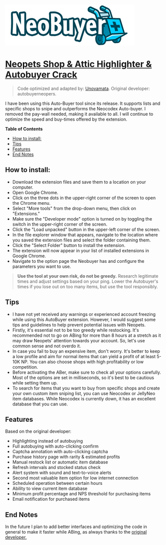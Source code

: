 ![alt text](https://raw.githubusercontent.com/Unovamata/Neopets-Shop-And-Attic-Autobuyer-Cracked/main/Autobuyer/icons/logo.png)

# [Neopets Shop & Attic Highlighter & Autobuyer Crack](https://chrome.google.com/webstore/detail/neopets-shop-attic-highli/gcoedojijoejlngkneocccmnjkbbbfmd "Neopets Shop & Attic Highlighter & Autobuyer")
> Code optimized and adapted by: [Unovamata](https://github.com/Unovamata "Unovamata"). Original developer: autobuyerneopers.

I have been using this Auto-Buyer tool since its release. It supports lists and specific shops to snipe and outperforms the Neocodex Auto-buyer. I removed the pay-wall needed, making it available to all. I will continue to optimize the speed and buy-times offered by the extension.

**Table of Contents**

* [How to install:](#how-to-install)
* [Tips](#tips)
* [Features](#features)
* [End Notes](#end-notes)

## How to install:
- Download the extension files and save them to a location on your computer.
- Open Google Chrome.
- Click on the three dots in the upper-right corner of the screen to open the Chrome menu.
- Select "More tools" from the drop-down menu, then click on "Extensions."
- Make sure the "Developer mode" option is turned on by toggling the switch in the upper-right corner of the screen.
- Click the "Load unpacked" button in the upper-left corner of the screen.
- In the file explorer window that appears, navigate to the location where you saved the extension files and select the folder containing them.
- Click the "Select Folder" button to install the extension.
- The extension will now appear in your list of installed extensions in Google Chrome.
- Navigate to the option page the Neobuyer has and configure the parameters you want to use.

> **Use the tool at your own risk, do not be greedy.** Research legitimate times and adjust settings based on your ping. Lower the Autobuyer's times if you lose out on too many items, but use the tool responsibly.

## Tips

- I have not yet received any warnings or experienced account freezing while using this AutoBuyer extension. However, I would suggest some tips and guidelines to help prevent potential issues with Neopets.
- Firstly, it's essential not to be too greedy while restocking. It's recommended not to go on ABing for more than 8 hours at a stretch as it may draw Neopets' attention towards your account. So, let's use common sense and not overdo it.
- In case you fail to buy an expensive item, don't worry. It's better to keep a low profile and aim for normal items that can yield a profit of at least 5-10K NP. You can also choose shops with high profitability or low competition.
- Before activating the ABer, make sure to check all your options carefully. Most of the options are set in milliseconds, so it's best to be cautious while setting them up.
- To search for items that you want to buy from specific shops and create your own custom item sniping list, you can use Neocodex or JellyNeo item databases. While Neocodex is currently down, it has an excellent database that you can use.


## Features

Based on the original developer:

- Highlighting instead of autobuying
- Full autobuying with auto-clicking confirm
- Captcha annotation with auto-clicking captcha
- Purchase history page with rarity & estimated profits
- Manual restock list or automatic item database
- Refresh intervals and stocked status check
- Alert system with sound and text-to-voice alerts
- Second most valuable item option for low internet connection
- Scheduled operation between certain hours
- Ability to view current item database
- Minimum profit percentage and NPS threshold for purchasing items
- Email notification for purchased items

## End Notes

In the future I plan to add better interfaces and optimizing the code in general to make it faster while ABing, as always thanks to the [original developer.](https://chrome.google.com/webstore/detail/neopets-shop-attic-highli/gcoedojijoejlngkneocccmnjkbbbfmd "original developer.")
